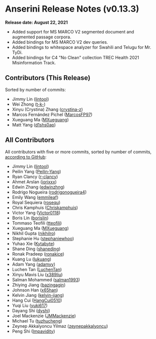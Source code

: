 # Anserini Release Notes (v0.13.3)

**Release date: August 22, 2021**

+ Added support for MS MARCO V2 segmented document and augmented passage corpora.
+ Added bindings for MS MARCO V2 dev queries.
+ Added bindings to whitespace analyzer for Swahili and Telugu for Mr. TyDi.
+ Added bindings for C4 "No Clean" collection TREC Health 2021 Misinformation Track.

## Contributors (This Release)

Sorted by number of commits:

+ Jimmy Lin ([lintool](https://github.com/lintool))
+ Wei Zhong ([t-k-](https://github.com/t-k-))
+ Xinyu (Crystina) Zhang ([crystina-z](https://github.com/crystina-z))
+ Marcos Fernández Pichel ([MarcosFP97](https://github.com/MarcosFP97))
+ Xueguang Ma ([MXueguang](https://github.com/MXueguang))
+ Matt Yang ([d1shs0ap](https://github.com/d1shs0ap))

## All Contributors

All contributors with five or more commits, sorted by number of commits, [according to GitHub](https://github.com/castorini/Anserini/graphs/contributors):

+ Jimmy Lin ([lintool](https://github.com/lintool))
+ Peilin Yang ([Peilin-Yang](https://github.com/Peilin-Yang))
+ Ryan Clancy ([r-clancy](https://github.com/r-clancy))
+ Ahmet Arslan ([iorixxx](https://github.com/iorixxx))
+ Edwin Zhang ([edwinzhng](https://github.com/edwinzhng))
+ Rodrigo Nogueira ([rodrigonogueira4](https://github.com/rodrigonogueira4))
+ Emily Wang ([emmileaf](https://github.com/emmileaf))
+ Royal Sequiera ([rosequ](https://github.com/rosequ))
+ Chris Kamphuis ([Chriskamphuis](https://github.com/Chriskamphuis))
+ Victor Yang ([Victor0118](https://github.com/Victor0118))
+ Boris Lin ([borislin](https://github.com/borislin))
+ Tommaso Teofili ([tteofili](https://github.com/tteofili))
+ Xueguang Ma ([MXueguang](https://github.com/MXueguang))
+ Nikhil Gupta ([nikhilro](https://github.com/nikhilro))
+ Stephanie Hu ([stephaniewhoo](https://github.com/stephaniewhoo))
+ Yuhao Xie ([Kytabyte](https://github.com/Kytabyte))
+ Shane Ding ([shaneding](https://github.com/shaneding))
+ Ronak Pradeep ([ronakice](https://github.com/ronakice))
+ Kuang Lu ([lukuang](https://github.com/lukuang))
+ Adam Yang ([adamyy](https://github.com/adamyy))
+ Luchen Tan ([LuchenTan](https://github.com/LuchenTan))
+ Xinyu Mavis Liu ([x389liu](https://github.com/x389liu))
+ Salman Mohammed ([salman1993](https://github.com/salman1993))
+ Zhiying Jiang ([bazingagin](https://github.com/bazingagin))
+ Johnson Han ([x65han](https://github.com/x65han))
+ Kelvin Jiang ([kelvin-jiang](https://github.com/kelvin-jiang))
+ Hang Cui ([HangCui0510](https://github.com/HangCui0510))
+ Yuqi Liu ([yuki617](https://github.com/yuki617))
+ Dayang Shi ([dyshi](https://github.com/dyshi))
+ Joel Mackenzie ([JMMackenzie](https://github.com/JMMackenzie))
+ Michael Tu ([tuzhucheng](https://github.com/tuzhucheng))
+ Zeynep Akkalyoncu Yilmaz ([zeynepakkalyoncu](https://github.com/zeynepakkalyoncu))
+ Peng Shi ([Impavidity](https://github.com/Impavidity))
